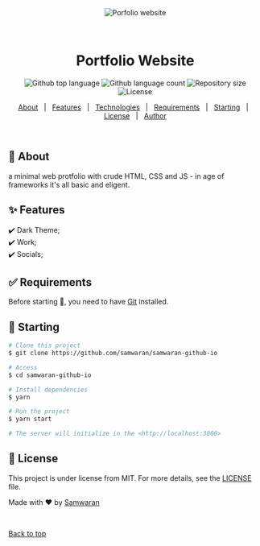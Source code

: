 <div align="center" id="top"> 
  <img src="./.github/app.gif" alt="Porfolio website" />

  &#xa0;

  <!-- <a href="https://samwarangithubio.netlify.app">Demo</a> -->
</div>

<h1 align="center">Portfolio Website</h1>

<p align="center">
  <img alt="Github top language" src="https://img.shields.io/github/languages/top/samwaran/samwaran.github.io?color=56BEB8">

  <img alt="Github language count" src="https://img.shields.io/github/languages/count/samwaran/samwaran.github.io?color=56BEB8">

  <img alt="Repository size" src="https://img.shields.io/github/repo-size/samwaran/samwaran.github.io?color=56BEB8">

  <img alt="License" src="https://img.shields.io/github/license/samwaran/samwaran.github.io?color=56BEB8">

  <!-- <img alt="Github issues" src="https://img.shields.io/github/issues/{{YOUR_GITHUB_USERNAME}}/samwaran-github-io?color=56BEB8" /> -->

  <!-- <img alt="Github forks" src="https://img.shields.io/github/forks/{{YOUR_GITHUB_USERNAME}}/samwaran-github-io?color=56BEB8" /> -->

  <!-- <img alt="Github stars" src="https://img.shields.io/github/stars/{{YOUR_GITHUB_USERNAME}}/samwaran-github-io?color=56BEB8" /> -->
</p>

<!-- Status -->

<!-- <h4 align="center"> 
	🚧  Samwaran Github Io 🚀 Under construction...  🚧
</h4> 

<hr> -->

<p align="center">
  <a href="#dart-about">About</a> &#xa0; | &#xa0; 
  <a href="#sparkles-features">Features</a> &#xa0; | &#xa0;
  <a href="#rocket-technologies">Technologies</a> &#xa0; | &#xa0;
  <a href="#white_check_mark-requirements">Requirements</a> &#xa0; | &#xa0;
  <a href="#checkered_flag-starting">Starting</a> &#xa0; | &#xa0;
  <a href="#memo-license">License</a> &#xa0; | &#xa0;
  <a href="https://github.com/samwaran" target="_blank">Author</a>
</p>

<br>

## :dart: About ##

a minimal web protfolio with crude HTML, CSS and JS - in age of frameworks it's all basic and eligent.

## :sparkles: Features ##

:heavy_check_mark: Dark Theme;\
:heavy_check_mark: Work;\
:heavy_check_mark: Socials;

## :white_check_mark: Requirements ##

Before starting :checkered_flag:, you need to have [Git](https://git-scm.com) installed.

## :checkered_flag: Starting ##

```bash
# Clone this project
$ git clone https://github.com/samwaran/samwaran-github-io

# Access
$ cd samwaran-github-io

# Install dependencies
$ yarn

# Run the project
$ yarn start

# The server will initialize in the <http://localhost:3000>
```

## :memo: License ##

This project is under license from MIT. For more details, see the [LICENSE](LICENSE.md) file.


Made with :heart: by <a href="https://github.com/samwaran" target="_blank">Samwaran</a>

&#xa0;

<a href="#top">Back to top</a>
